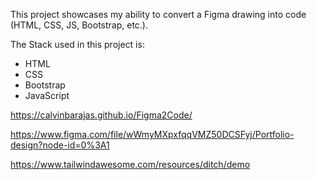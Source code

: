 This project showcases my ability to convert a Figma drawing into code (HTML, CSS, JS, Bootstrap, etc.).

The Stack used in this project is:
* HTML
* CSS
* Bootstrap
* JavaScript

https://calvinbarajas.github.io/Figma2Code/

https://www.figma.com/file/wWmyMXpxfqqVMZ50DCSFyj/Portfolio-design?node-id=0%3A1

https://www.tailwindawesome.com/resources/ditch/demo

